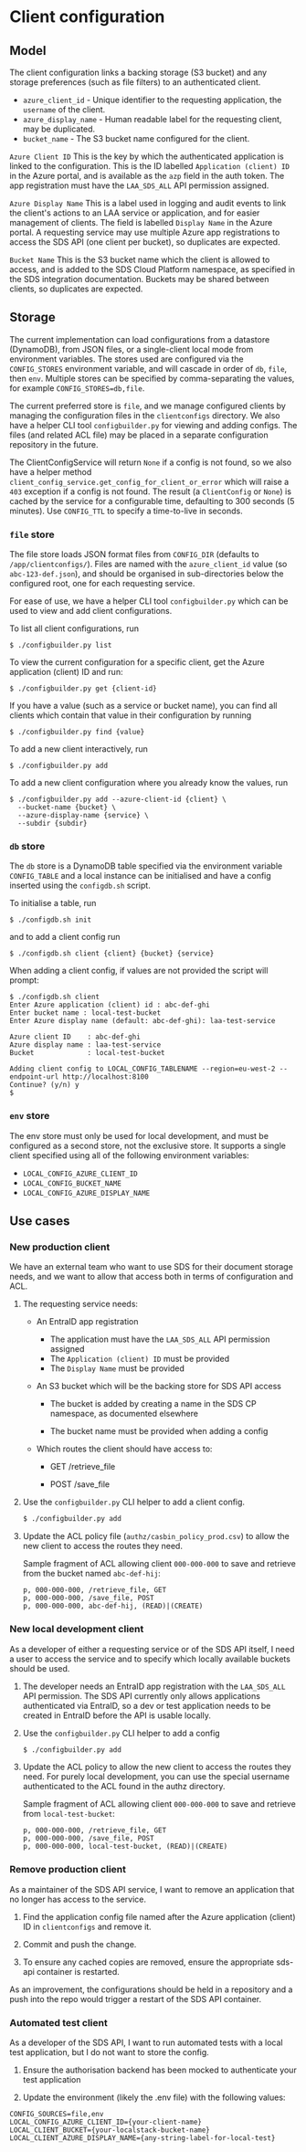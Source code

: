 # Client configuration

## Model

The client configuration links a backing storage (S3 bucket) and any storage preferences (such as file filters) to an 
authenticated client.

* `azure_client_id` - Unique identifier to the requesting application, the `username` of the client.
* `azure_display_name` - Human readable label for the requesting client, may be duplicated.
* `bucket_name` - The S3 bucket name configured for the client.

`Azure Client ID` This is the key by which the authenticated application is linked to the configuration.
This is the ID labelled `Application (client) ID` in the Azure portal, and is available as the `azp` field in the auth 
token. The app registration must have the `LAA_SDS_ALL` API permission assigned.

`Azure Display Name` This is a label used in logging and audit events to link the client's actions to an LAA service or
application, and for easier management of clients. The field is labelled `Display Name` in the Azure portal.
A requesting service may use multiple Azure app registrations to access the SDS API (one client per bucket), so
duplicates are expected.

`Bucket Name` This is the S3 bucket name which the client is allowed to access, and is added to the SDS Cloud Platform
namespace, as specified in the SDS integration documentation.
Buckets may be shared between clients, so duplicates are expected.

## Storage

The current implementation can load configurations from a datastore (DynamoDB), from JSON files, or a single-client 
local mode from environment variables. The stores used are configured via the `CONFIG_STORES` environment variable, and
will cascade in order of `db`, `file`, then `env`. Multiple stores can be specified by comma-separating the values, for
example `CONFIG_STORES=db,file`.

The current preferred store is `file`, and we manage configured clients by managing the configuration files in the
`clientconfigs` directory. We also have a helper CLI tool `configbuilder.py` for viewing and adding configs.
The files (and related ACL file) may be placed in a separate configuration repository in the future.

The ClientConfigService will return `None` if a config is not found, so we also have a helper method
`client_config_service.get_config_for_client_or_error` which will raise a `403` exception if a config is not found. 
The result (a `ClientConfig` or `None`) is cached by the service for a configurable time, defaulting to 300 seconds
(5 minutes). Use `CONFIG_TTL` to specify a time-to-live in seconds.

### `file` store

The file store loads JSON format files from `CONFIG_DIR` (defaults to `/app/clientconfigs/`). Files are named with the
`azure_client_id` value (so `abc-123-def.json`), and should be organised in sub-directories below the configured root,
one for each requesting service.

For ease of use, we have a helper CLI tool `configbuilder.py` which can be used to view and add client configurations.

To list all client configurations, run
```shell
$ ./configbuilder.py list
```

To view the current configuration for a specific client, get the Azure application (client) ID and run:
```shell   
$ ./configbuilder.py get {client-id}
```

If you have a value (such as a service or bucket name), you can find all clients which contain that value in their
configuration by running
```shell
$ ./configbuilder.py find {value}
```

To add a new client interactively, run
```shell
$ ./configbuilder.py add
```

To add a new client configuration where you already know the values, run
```shell
$ ./configbuilder.py add --azure-client-id {client} \
  --bucket-name {bucket} \
  --azure-display-name {service} \
  --subdir {subdir}
```

### `db` store

The `db` store is a DynamoDB table specified via the environment variable `CONFIG_TABLE` and a local instance can be 
initialised and have a config inserted using the `configdb.sh` script.

To initialise a table, run 
```shell
$ ./configdb.sh init
```
and to add a client config run
```shell
$ ./configdb.sh client {client} {bucket} {service}
```
When adding a client config, if values are not provided the script will prompt:
```shell
$ ./configdb.sh client
Enter Azure application (client) id : abc-def-ghi
Enter bucket name : local-test-bucket
Enter Azure display name (default: abc-def-ghi): laa-test-service

Azure client ID    : abc-def-ghi
Azure display name : laa-test-service
Bucket             : local-test-bucket

Adding client config to LOCAL_CONFIG_TABLENAME --region=eu-west-2 --endpoint-url http://localhost:8100
Continue? (y/n) y
$ 
```

### `env` store

The env store must only be used for local development, and must be configured as a second store, not the exclusive 
store. It supports a single client specified using all of the following environment variables:
* `LOCAL_CONFIG_AZURE_CLIENT_ID`
* `LOCAL_CONFIG_BUCKET_NAME`
* `LOCAL_CONFIG_AZURE_DISPLAY_NAME` 

## Use cases

### New production client

We have an external team who want to use SDS for their document storage needs, and we want to allow that access both in
terms of configuration and ACL.

1. The requesting service needs:

   * An EntraID app registration

     * The application must have the `LAA_SDS_ALL` API permission assigned
     * The `Application (client) ID` must be provided
     * The `Display Name` must be provided

   * An S3 bucket which will be the backing store for SDS API access

     * The bucket is added by creating a name in the SDS CP namespace, as documented elsewhere

     * The bucket name must be provided when adding a config

   * Which routes the client should have access to:

     * GET /retrieve_file

     * POST /save_file

2. Use the `configbuilder.py` CLI helper to add a client config.
 
    ```bash
   $ ./configbuilder.py add
    ```


3. Update the ACL policy file (`authz/casbin_policy_prod.csv`) to allow the new client to access the routes they need. 

    Sample fragment of ACL allowing client `000-000-000` to save and retrieve from the bucket named `abc-def-hij`: 
    ```csv
    p, 000-000-000, /retrieve_file, GET
    p, 000-000-000, /save_file, POST
    p, 000-000-000, abc-def-hij, (READ)|(CREATE)
    ```


### New local development client

As a developer of either a requesting service or of the SDS API itself, I need a user to access the service and to 
specify which locally available buckets should be used.

1. The developer needs an EntraID app registration with the `LAA_SDS_ALL` API permission.
   The SDS API currently only allows applications authenticated via EntraID, so a dev or test application needs to be
   created in EntraID before the API is usable locally.

2. Use the `configbuilder.py` CLI helper to add a config
 
    ```bash
    $ ./configbuilder.py add
    ```

3. Update the ACL policy to allow the new client to access the routes they need. For purely local development, you can
   use the special username authenticated to the ACL found in the authz directory.

    Sample fragment of ACL allowing client `000-000-000` to save and retrieve from `local-test-bucket`: 
    ```csv
    p, 000-000-000, /retrieve_file, GET
    p, 000-000-000, /save_file, POST
    p, 000-000-000, local-test-bucket, (READ)|(CREATE)
    ```

### Remove production client

As a maintainer of the SDS API service, I want to remove an application that no longer has access to the service.

1. Find the application config file named after the Azure application (client) ID in `clientconfigs` and remove it.

2. Commit and push the change.

3. To ensure any cached copies are removed, ensure the appropriate sds-api container is restarted.

As an improvement, the configurations should be held in a repository and a push into the repo would trigger a restart
of the SDS API container.

### Automated test client

As a developer of the SDS API, I want to run automated tests with a local test application, but I do not want to store 
the config.

1. Ensure the authorisation backend has been mocked to authenticate your test application

2. Update the environment (likely the .env file) with the following values:
```shell
CONFIG_SOURCES=file,env
LOCAL_CONFIG_AZURE_CLIENT_ID={your-client-name}
LOCAL_CLIENT_BUCKET={your-localstack-bucket-name}
LOCAL_CLIENT_AZURE_DISPLAY_NAME={any-string-label-for-local-test}
```
